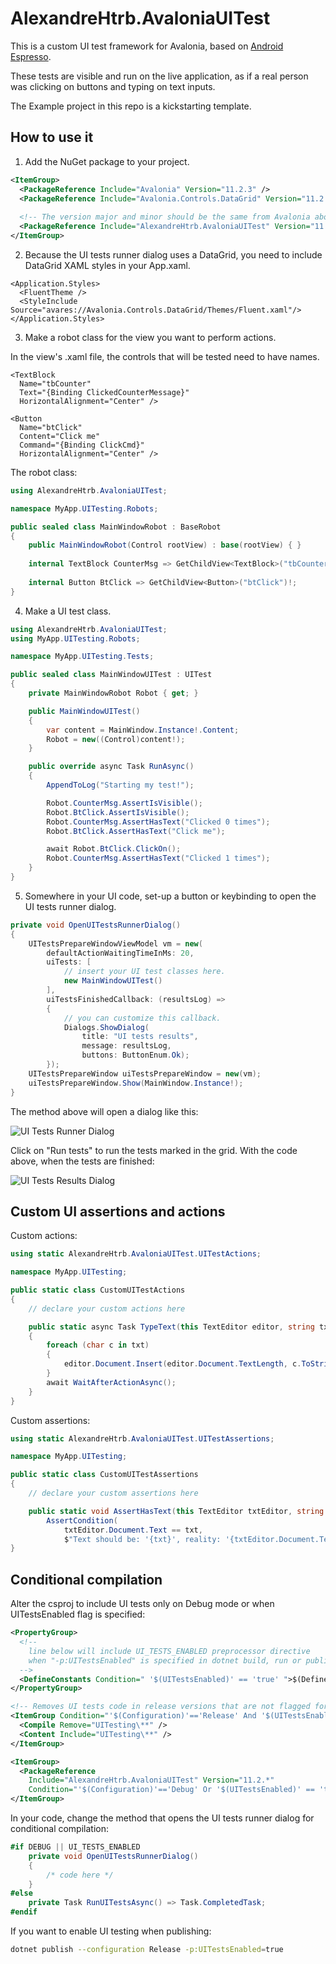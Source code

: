 # AlexandreHtrb.AvaloniaUITest

This is a custom UI test framework for Avalonia, based on [Android Espresso](https://developer.android.com/training/testing/espresso).

These tests are visible and run on the live application, as if a real person was clicking on buttons and typing on text inputs.

The Example project in this repo is a kickstarting template.

## How to use it

1) Add the NuGet package to your project.

```xml
<ItemGroup>
  <PackageReference Include="Avalonia" Version="11.2.3" />
  <PackageReference Include="Avalonia.Controls.DataGrid" Version="11.2.3" />
  
  <!-- The version major and minor should be the same from Avalonia above. -->
  <PackageReference Include="AlexandreHtrb.AvaloniaUITest" Version="11.2.*" />
</ItemGroup>
```

2) Because the UI tests runner dialog uses a DataGrid, you need to include DataGrid XAML styles in your App.xaml.

```xaml
<Application.Styles>
  <FluentTheme />
  <StyleInclude Source="avares://Avalonia.Controls.DataGrid/Themes/Fluent.xaml"/>
</Application.Styles>
```

3) Make a robot class for the view you want to perform actions.

In the view's .xaml file, the controls that will be tested need to have names.

```xaml
<TextBlock
  Name="tbCounter"
  Text="{Binding ClickedCounterMessage}"
  HorizontalAlignment="Center" />

<Button
  Name="btClick"
  Content="Click me"
  Command="{Binding ClickCmd}"
  HorizontalAlignment="Center" />
```

The robot class:

```cs
using AlexandreHtrb.AvaloniaUITest;

namespace MyApp.UITesting.Robots;

public sealed class MainWindowRobot : BaseRobot
{
    public MainWindowRobot(Control rootView) : base(rootView) { }
    
    internal TextBlock CounterMsg => GetChildView<TextBlock>("tbCounter")!;
    
    internal Button BtClick => GetChildView<Button>("btClick")!;
}
```

4) Make a UI test class.

```cs
using AlexandreHtrb.AvaloniaUITest;
using MyApp.UITesting.Robots;

namespace MyApp.UITesting.Tests;

public sealed class MainWindowUITest : UITest
{
    private MainWindowRobot Robot { get; }

    public MainWindowUITest()
    {
        var content = MainWindow.Instance!.Content;
        Robot = new((Control)content!);
    }

    public override async Task RunAsync()
    {
        AppendToLog("Starting my test!");

        Robot.CounterMsg.AssertIsVisible();
        Robot.BtClick.AssertIsVisible();
        Robot.CounterMsg.AssertHasText("Clicked 0 times");
        Robot.BtClick.AssertHasText("Click me");

        await Robot.BtClick.ClickOn();
        Robot.CounterMsg.AssertHasText("Clicked 1 times");
    }
}
```

5) Somewhere in your UI code, set-up a button or keybinding to open the UI tests runner dialog.

```cs
private void OpenUITestsRunnerDialog()
{
    UITestsPrepareWindowViewModel vm = new(
        defaultActionWaitingTimeInMs: 20,
        uiTests: [
            // insert your UI test classes here.
            new MainWindowUITest()
        ],
        uiTestsFinishedCallback: (resultsLog) =>
        {
            // you can customize this callback.
            Dialogs.ShowDialog(
                title: "UI tests results",
                message: resultsLog,
                buttons: ButtonEnum.Ok);
        });
    UITestsPrepareWindow uiTestsPrepareWindow = new(vm);
    uiTestsPrepareWindow.Show(MainWindow.Instance!);
}
```

The method above will open a dialog like this:

![UI Tests Runner Dialog](UITestsRunnerDialog.png)

Click on "Run tests" to run the tests marked in the grid. With the code above, when the tests are finished:

![UI Tests Results Dialog](UITestsResultsDialog.png)

## Custom UI assertions and actions

Custom actions:

```cs
using static AlexandreHtrb.AvaloniaUITest.UITestActions;

namespace MyApp.UITesting;

public static class CustomUITestActions
{
    // declare your custom actions here

    public static async Task TypeText(this TextEditor editor, string txt)
    {
        foreach (char c in txt)
        {
            editor.Document.Insert(editor.Document.TextLength, c.ToString());
        }
        await WaitAfterActionAsync();
    }
}
```

Custom assertions:

```cs
using static AlexandreHtrb.AvaloniaUITest.UITestAssertions;

namespace MyApp.UITesting;

public static class CustomUITestAssertions
{
    // declare your custom assertions here

    public static void AssertHasText(this TextEditor txtEditor, string txt) =>
        AssertCondition(
            txtEditor.Document.Text == txt,
            $"Text should be: '{txt}', reality: '{txtEditor.Document.Text}'.");
}
```

## Conditional compilation

Alter the csproj to include UI tests only on Debug mode or when UITestsEnabled flag is specified:

```xml
<PropertyGroup>
  <!--
    line below will include UI_TESTS_ENABLED preprocessor directive
    when "-p:UITestsEnabled" is specified in dotnet build, run or publish
  -->
  <DefineConstants Condition=" '$(UITestsEnabled)' == 'true' ">$(DefineConstants);UI_TESTS_ENABLED</DefineConstants>
</PropertyGroup>

<!-- Removes UI tests code in release versions that are not flagged for UI tests -->
<ItemGroup Condition="'$(Configuration)'=='Release' And '$(UITestsEnabled)' == 'false'">
  <Compile Remove="UITesting\**" />
  <Content Include="UITesting\**" />
</ItemGroup>

<ItemGroup>
  <PackageReference
    Include="AlexandreHtrb.AvaloniaUITest" Version="11.2.*"
    Condition="'$(Configuration)'=='Debug' Or '$(UITestsEnabled)' == 'true'"   />
</ItemGroup>
```

In your code, change the method that opens the UI tests runner dialog for conditional compilation:

```cs
#if DEBUG || UI_TESTS_ENABLED
    private void OpenUITestsRunnerDialog()
    {
        /* code here */
    }
#else
    private Task RunUITestsAsync() => Task.CompletedTask;
#endif
```

If you want to enable UI testing when publishing:

```sh
dotnet publish --configuration Release -p:UITestsEnabled=true
```
